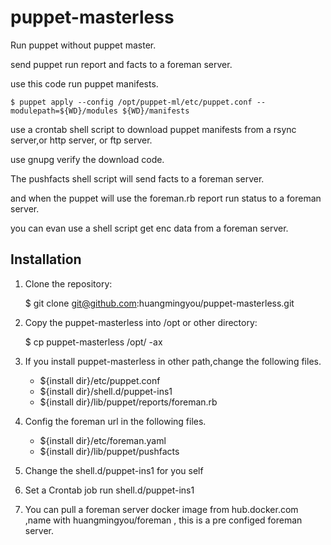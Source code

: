 puppet-masterless
=================

Run puppet without puppet master. 

send puppet run report and facts to a foreman server.

use  this code run puppet manifests.

	$ puppet apply --config /opt/puppet-ml/etc/puppet.conf --modulepath=${WD}/modules ${WD}/manifests

use a crontab shell script to download puppet manifests from a rsync server,or http server, or ftp server.

use gnupg verify the download code.

The pushfacts shell script will send facts to a foreman server.

and when the puppet will use the foreman.rb report run status to a foreman server.

you can evan use a shell script get enc data from a foreman server. 






Installation
------------

1. Clone the repository:


	$ git clone git@github.com:huangmingyou/puppet-masterless.git

2. Copy the puppet-masterless into /opt or other directory:


	$ cp puppet-masterless /opt/ -ax

3. If you install puppet-masterless in other path,change the following files.
	
	* ${install dir}/etc/puppet.conf  
	* ${install dir}/shell.d/puppet-ins1
	* ${install dir}/lib/puppet/reports/foreman.rb
	

4. Config the foreman url in the following files.

	* ${install dir}/etc/foreman.yaml
	* ${install dir}/lib/puppet/pushfacts

5. Change the shell.d/puppet-ins1 for you self
6. Set a Crontab job run shell.d/puppet-ins1
7. You can pull a foreman server docker image from hub.docker.com ,name with huangmingyou/foreman , this is a pre configed foreman server.
